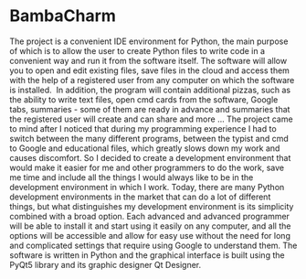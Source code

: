 # BambaCharm

The project is a convenient IDE environment for Python, the main purpose of which is to allow the user to create Python files to write code in a convenient way and run it from the software itself.
The software will allow you to open and edit existing files, save files in the cloud and access them with the help of a registered user from any computer on which the software is installed.
 In addition, the program will contain additional pizzas, such as the ability to write text files, open cmd cards from the software, Google tabs, summaries - some of them are ready in advance and summaries that the registered user will create and can share and more ...
The project came to mind after I noticed that during my programming experience I had to switch between the many different programs, between the typist and cmd to Google and educational files, which greatly slows down my work and causes discomfort. So I decided to create a development environment that would make it easier for me and other programmers to do the work, save me time and include all the things I would always like to be in the development environment in which I work. Today, there are many Python development environments in the market that can do a lot of different things, but what distinguishes my development environment is its simplicity combined with a broad option. Each advanced and advanced programmer will be able to install it and start using it easily on any computer, and all the options will be accessible and allow for easy use without the need for long and complicated settings that require using Google to understand them.
The software is written in Python and the graphical interface is built using the PyQt5 library and its graphic designer Qt Designer.
